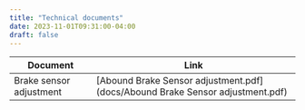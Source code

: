 ```yaml
---
title: "Technical documents"
date: 2023-11-01T09:31:00-04:00
draft: false
---
```


| Document | Link | 
| ---- | ------------ |
| Brake sensor adjustment | [Abound Brake Sensor adjustment.pdf](docs/Abound Brake Sensor adjustment.pdf)
